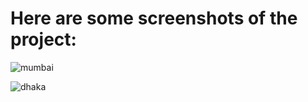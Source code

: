 # Here are some screenshots of the project:
![mumbai](https://user-images.githubusercontent.com/84929607/228172483-5ad9c0d1-edb1-4c35-86ad-c2151ef30e97.png)

![dhaka](https://user-images.githubusercontent.com/84929607/228172400-38d96d38-7b36-474c-abc8-865791e87f4f.png)

